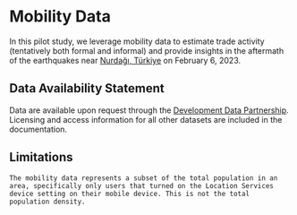 # Mobility Data

In this pilot study, we leverage mobility data to estimate trade activity (tentatively both formal and informal) and provide insights in the aftermath of the earthquakes near [Nurdağı, Türkiye](https://www.usgs.gov/news/featured-story/m78-and-m75-kahramanmaras-earthquake-sequence-near-nurdagi-turkey-turkiye) on February 6, 2023.

## Data Availability Statement

Data are available upon request through the [Development Data Partnership](https://datapartnership.org). Licensing and access information for all other datasets are included in the documentation.

## Limitations

```{caution}
The mobility data represents a subset of the total population in an area, specifically only users that turned on the Location Services device setting on their mobile device. This is not the total population density.
```

